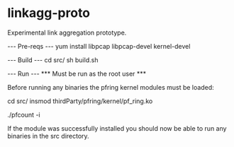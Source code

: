 linkagg-proto
=============

Experimental link aggregation prototype.


--- Pre-reqs ---
yum install libpcap libpcap-devel kernel-devel


--- Build ---
cd src/
sh build.sh


--- Run ---
*** Must be run as the root user ***

Before running any binaries the pfring kernel modules must be loaded:

cd src/
insmod thirdParty/pfring/kernel/pf_ring.ko

./pfcount -i <device>

If the module was successfully installed you should now be able to run any
binaries in the src directory.
 
